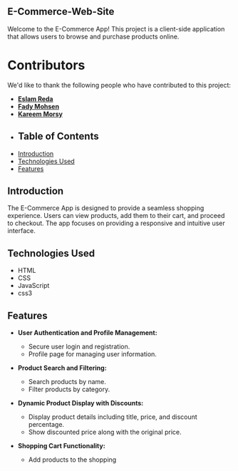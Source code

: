 ## E-Commerce-Web-Site
Welcome to the E-Commerce App! This project is a client-side application that allows users to browse and purchase products online.
# Contributors
We'd like to thank the following people who have contributed to this project:
- **[Eslam Reda](https://github.com/EslamRedaMohamed)**
- **[Fady Mohsen](https://github.com/FadyM66)**
- **[Kareem Morsy](https://github.com/KareemMMorsy)**
- ## Table of Contents
- [Introduction](#introduction)
- [Technologies Used](#technologies-used)
- [Features](#features)
## Introduction

The E-Commerce App is designed to provide a seamless shopping experience. Users can view products, add them to their cart, and proceed to checkout. The app focuses on providing a responsive and intuitive user interface.

## Technologies Used
- HTML  
- CSS  
- JavaScript 
- css3

## Features

- **User Authentication and Profile Management:**
  - Secure user login and registration.
  - Profile page for managing user information.

- **Product Search and Filtering:**
  - Search products by name.
  - Filter products by category.

- **Dynamic Product Display with Discounts:**
  - Display product details including title, price, and discount percentage.
  - Show discounted price along with the original price.

- **Shopping Cart Functionality:**
  - Add products to the shopping